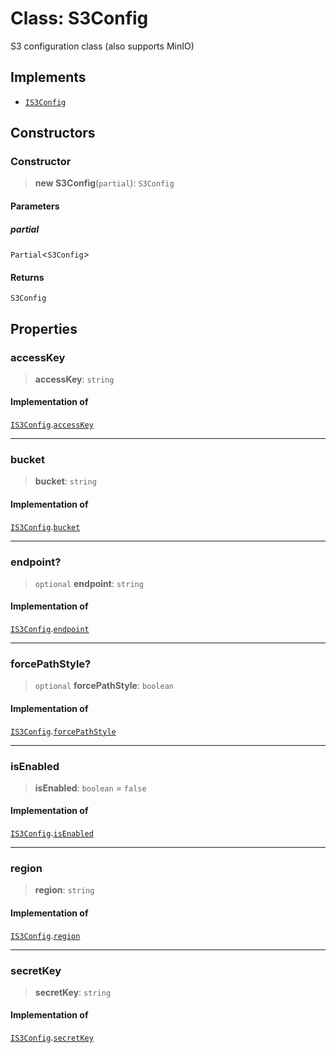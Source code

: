 # Class: S3Config

S3 configuration class (also supports MinIO)

## Implements

- [`IS3Config`](/libraries/common-infrastructure/Interface.IS3Config.md)

## Constructors

<a id="constructor"></a>

### Constructor

> **new S3Config**(`partial`): `S3Config`

#### Parameters

##### partial

`Partial`\<`S3Config`\>

#### Returns

`S3Config`

## Properties

<a id="accesskey"></a>

### accessKey

> **accessKey**: `string`

#### Implementation of

[`IS3Config`](/libraries/common-infrastructure/Interface.IS3Config.md).[`accessKey`](/libraries/common-infrastructure/Interface.IS3Config.md#accesskey)

---

<a id="bucket"></a>

### bucket

> **bucket**: `string`

#### Implementation of

[`IS3Config`](/libraries/common-infrastructure/Interface.IS3Config.md).[`bucket`](/libraries/common-infrastructure/Interface.IS3Config.md#bucket)

---

<a id="endpoint"></a>

### endpoint?

> `optional` **endpoint**: `string`

#### Implementation of

[`IS3Config`](/libraries/common-infrastructure/Interface.IS3Config.md).[`endpoint`](/libraries/common-infrastructure/Interface.IS3Config.md#endpoint)

---

<a id="forcepathstyle"></a>

### forcePathStyle?

> `optional` **forcePathStyle**: `boolean`

#### Implementation of

[`IS3Config`](/libraries/common-infrastructure/Interface.IS3Config.md).[`forcePathStyle`](/libraries/common-infrastructure/Interface.IS3Config.md#forcepathstyle)

---

<a id="isenabled"></a>

### isEnabled

> **isEnabled**: `boolean` = `false`

#### Implementation of

[`IS3Config`](/libraries/common-infrastructure/Interface.IS3Config.md).[`isEnabled`](/libraries/common-infrastructure/Interface.IS3Config.md#isenabled)

---

<a id="region"></a>

### region

> **region**: `string`

#### Implementation of

[`IS3Config`](/libraries/common-infrastructure/Interface.IS3Config.md).[`region`](/libraries/common-infrastructure/Interface.IS3Config.md#region)

---

<a id="secretkey"></a>

### secretKey

> **secretKey**: `string`

#### Implementation of

[`IS3Config`](/libraries/common-infrastructure/Interface.IS3Config.md).[`secretKey`](/libraries/common-infrastructure/Interface.IS3Config.md#secretkey)
